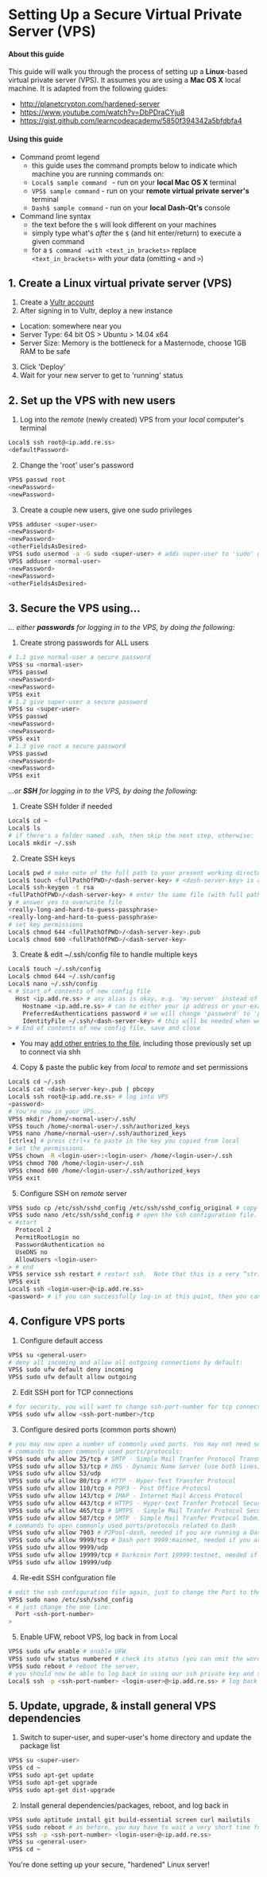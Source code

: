 # Setting Up a Secure Virtual Private Server (VPS)

#### About this guide
This guide will walk you through the process of setting up a __Linux__-based virtual private server (VPS).  It assumes you are using a __Mac OS X__ local machine.  It is adapted from the following guides:
* http://planetcrypton.com/hardened-server
* https://www.youtube.com/watch?v=DbPDraCYju8
* https://gist.github.com/learncodeacademy/5850f394342a5bfdbfa4

#### Using this guide
* Command promt legend
  * this guide uses the command prompts below to indicate which machine you are running commands on:
  * ```Local$ sample command ``` - run on your __local Mac OS X__ terminal
  * ```VPS$ sample command``` - run on your __remote virtual private server's__ terminal
  * ```Dash$ sample command``` - run on your __local Dash-Qt's__ console
* Command line syntax
  * the text before the ```$``` will look different on your machines
  * simply type what's *after* the ```$``` (and hit enter/return) to execute a given command
  * for a ```$ command -with <text_in_brackets>``` replace ```<text_in_brackets>``` with *your* data (omitting ```<``` and ```>```)

## 1. Create a Linux virtual private server (VPS)

1. Create a [Vultr account](http://www.vultr.com/?ref=6971315-3B)
2. After signing in to Vultr, deploy a new instance
  * Location: somewhere near you
  * Server Type: 64 bit OS > Ubuntu > 14.04 x64
  * Server Size: Memory is the bottleneck for a Masternode, choose 1GB RAM to be safe
3. Click 'Deploy'
4. Wait for your new server to get to 'running' status

## 2. Set up the VPS with new users

1. Log into the *remote* (newly created) VPS from your *local* computer's terminal

  ```sh
  Local$ ssh root@<ip.add.re.ss>
  <defaultPassword>
  ```
2. Change the 'root' user's password

  ```sh
  VPS$ passwd root
  <newPassword>
  <newPassword>
  ```
3. Create a couple new users, give one sudo privileges  

  ```sh
  VPS$ adduser <super-user>
  <newPassword>
  <newPassword>
  <otherFieldsAsDesired>
  VPS$ sudo usermod -a -G sudo <super-user> # adds super-user to 'sudo' group
  VPS$ adduser <normal-user>
  <newPassword>
  <newPassword>
  <otherFieldsAsDesired>
  ```

## 3. Secure the VPS using...

*... either __passwords__ for logging in to the VPS, by doing the following:*

1. Create strong passwords for ALL users

  ```sh
  # 1.1 give normal-user a secure password
  VPS$ su <normal-user>
  VPS$ passwd
  <newPassword>
  <newPassword>
  VPS$ exit
  # 1.2 give super-user a secure password
  VPS$ su <super-user>
  VPS$ passwd
  <newPassword>
  <newPassword>
  VPS$ exit
  # 1.3 give root a secure password
  VPS$ passwd
  <newPassword>
  <newPassword>
  VPS$ exit
  ```

*...or __SSH__ for logging in to the VPS, by doing the following:*

1. Create SSH folder if needed

  ```sh
  Local$ cd ~
  Local$ ls
  # if there's a folder named .ssh, then skip the next step, otherwise:
  Local$ mkdir ~/.ssh
  ```
2. Create SSH keys

  ```sh
  Local$ pwd # make note of the full path to your present working directory, <fullPathOfPWD> for next step
  Local$ touch <fullPathOfPWD>/<dash-server-key> # <dash-server-key> is a descriptive name of your choice
  Local$ ssh-keygen -t rsa
  <fullPathOfPWD>/<dash-server-key> # enter the same file (with full path) that you entered above
  y # answer yes to overwrite file
  <really-long-and-hard-to-guess-passphrase>
  <really-long-and-hard-to-guess-passphrase>
  # set key permissions
  Local$ chmod 644 <fullPathOfPWD>/<dash-server-key>.pub
  Local$ chmod 600 <fullPathOfPWD>/<dash-server-key>
  ```
3. Create & edit ~/.ssh/config file to handle multiple keys

  ```sh
  Local$ touch ~/.ssh/config
  Local$ chmod 644 ~/.ssh/config
  Local$ nano ~/.ssh/config
  < # Start of contents of new config file
    Host <ip.add.re.ss> # any alias is okay, e.g. 'my-server' instead of 'ip.add.re.ss', you then log in with: 'ssh root@my-server'
      Hostname <ip.add.re.ss> # can be either your ip address or your-example-domain.com  
      PreferredAuthentications password # we will change 'password' to 'publickey' later
      IdentityFile ~/.ssh/<dash-server-key> # this will be needed when we use 'publickey' authentication
  > # End of contents of new config file, save and close
  ```
  * You may [add other entries to the file](https://www.digitalocean.com/community/tutorials/how-to-configure-custom-connection-options-for-your-ssh-client), including those previously set up to connect via shh
4. Copy & paste the public key from *local* to *remote* and set permissions

  ```sh
  Local$ cd ~/.ssh
  Local$ cat <dash-server-key>.pub | pbcopy
  Local$ ssh root@<ip.add.re.ss> # log into VPS
  <password>
  # You're now in your VPS...
  VPS$ mkdir /home/<normal-user>/.ssh/
  VPS$ touch /home/<normal-user>/.ssh/authorized_keys
  VPS$ nano /home/<normal-user>/.ssh/authorized_keys
  [ctrl+x] # press ctrl+x to paste in the key you copied from local
  # Set the permissions.
  VPS$ chown -R <login-user>:<login-user> /home/<login-user>/.ssh
  VPS$ chmod 700 /home/<login-user>/.ssh
  VPS$ chmod 600 /home/<login-user>/.ssh/authorized_keys
  VPS$ exit
  ```
5. Configure SSH on *remote* server

  ```sh
  VPS$ sudo cp /etc/ssh/sshd_config /etc/ssh/sshd_config_original # copy config file just in case we screw things up while editing it, just in case.
  VPS$ sudo nano /etc/ssh/sshd_config # open the ssh configuration file. The things  we need to check, set, or add within the sshd_config file are below:
  < #start
    Protocol 2
    PermitRootLogin no
    PasswordAuthentication no
    UseDNS no
    AllowUsers <login-user>
  > # end
  VPS$ service ssh restart # restart ssh.  Note that this is a very “strict” configuration.  You will now ONLY be allowed to log-in to your REMOTE server from your current LOCAL machine.  To be able to log-in from a different LOCAL machine you would need to copy the private ssh key from your LOCAL machine onto the other LOCAL machine.  (You might want to keep the private key on an encrypted usb flash drive for such purposes.)  If that other LOCAL machine were not also owned by you, then you would want to delete the private key from it after you were done using it.  If you were willing to compromise just a bit on security you could leave PasswordAuthentication set to yes; it would be better if you could avoid doing this, however, in the event someone guessed or otherwise found out login-user's password.  You should now try to log-out as root and then ssh log-in as <login-user>:
  VPS$ exit
  Local$ ssh <login-user>@<ip.add.re.ss>
  <password> # if you can successfully log-in at this point, then you can continue on to the “Configuring Ports” section below.  If you cannot log-in, then you can try to go back and fix any problems by logging-in through a web-based console provided by your cloud-server's host.  If you just can't get it working no matter what, you may have to start again, rebuilding the server from scratch.
  ```

## 4. Configure VPS ports

1. Configure default access

  ```sh
  VPS$ su <general-user>
  # deny all incoming and allow all outgoing connections by default:
  VPS$ sudo ufw default deny incoming
  VPS$ sudo ufw default allow outgoing
  ```

2. Edit SSH port for TCP connections

  ```sh
  # for security, you will want to change ssh-port-number for tcp connections, and open that port.  (We will refer to this as <ssh-port-number>.)
  VPS$ sudo ufw allow <ssh-port-number>/tcp
  ```

3. Configure desired ports (common ports shown)

  ```sh
  # you may now open a number of commonly used ports. You may not need some of these ports, or be unsure as to which you do or do not need.  For most configurations, opening the ports shown below should be safe.  If you are sure that you do not need to open some port, feel free to skip that step.  Also if you wanted to close a port later on, you could to this by simply issuing the command: sudo ufw deny <port>/<optional: protocol>.  For example, to close port 53 for everything: sudo ufw deny 53. To deny incoming tcp packets to port 53: VPS$ sudo ufw deny 53/tcp. To deny incoming udp packets to port 53: VPS$ sudo ufw deny 53/udp.  
  # commands to open commonly used ports/protocols:
  VPS$ sudo ufw allow 25/tcp # SMTP - Simple Mail Tranfer Protocol Transmission
  VPS$ sudo ufw allow 53/tcp # DNS - Dynamic Name Server (use both lines)
  VPS$ sudo ufw allow 53/udp
  VPS$ sudo ufw allow 80/tcp # HTTP - Hyper-Text Transfer Protocol
  VPS$ sudo ufw allow 110/tcp # POP3 - Post Office Protocol
  VPS$ sudo ufw allow 143/tcp # IMAP - Internet Mail Access Protocol
  VPS$ sudo ufw allow 443/tcp # HTTPS - Hyper-text Tranfer Protocol Secure
  VPS$ sudo ufw allow 465/tcp # SMTPS - Simple Mail Tranfer Protocol Secure
  VPS$ sudo ufw allow 587/tcp # SMTP - Simple Mail Tranfer Protocol Submission
  # commands to open commonly used ports/protocols related to Dash
  VPS$ sudo ufw allow 7903 # P2Pool-dash, needed if you are running a Dash P2Pool
  VPS$ sudo ufw allow 9999/tcp # Dash port 9999:mainnet, needed if you are running Dash on the standard main network, both lines
  VPS$ sudo ufw allow 9999/udp
  VPS$ sudo ufw allow 19999/tcp # Darkcoin Port 19999:testnet, needed if you are running Dash on the testing network, both lines
  VPS$ sudo ufw allow 19999/udp
  ```

4. Re-edit SSH confguration file

  ```sh
  # edit the ssh configuration file again, just to change the Port to the <ssh-port-number> you chose above:
  VPS$ sudo nano /etc/ssh/sshd_config
  < # just change the one line:
    Port <ssh-port-number>
  >
  ```

5. Enable UFW, reboot VPS, log back in from Local

  ```sh
  VPS$ sudo ufw enable # enable UFW.
  VPS$ sudo ufw status numbered # check its status (you can omit the word “numbered,” but it provides more information)
  VPS$ sudo reboot # reboot the server,
  # you should now be able to log back in using our ssh private key and ssh passphrase, now also including the new <ssh-port-number> in the login. You may have to wait about a minute or so for it to boot up before you can login
  Local$ ssh -p <ssh-port-number> <login-user>@<ip.add.re.ss> # log back in, if it works, continue to the next section, “Update and Upgrade and Install General-Dependencies.”  If it does not work, you may have to rebuild from scratch, unless you can log-in via a web-console provided by your cloudserver host to try to fix the problem.
  ```

## 5. Update, upgrade, & install general VPS dependencies

1. Switch to super-user, and super-user's home directory and update the package list

  ```sh
  VPS$ su <super-user>
  VPS$ cd ~
  VPS$ sudo apt-get update
  VPS$ sudo apt-get upgrade
  VPS$ sudo apt-get dist-upgrade
  ```

2. Install general dependencies/packages, reboot, and log back in

  ```sh
  VPS$ sudo aptitude install git build-essential screen curl mailutils
  VPS$ sudo reboot # as before, you may have to wait a very short time for it to boot up before you can login.)
  VPS$ ssh -p <ssh-port-number> <login-user>@<ip.add.re.ss>
  VPS$ su <general-user>
  VPS$ cd ~
  ```

You're done setting up your secure, "hardened" Linux server!
